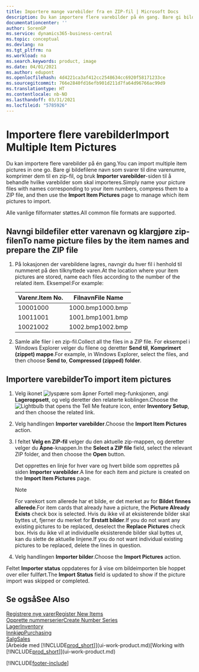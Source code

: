 ```yaml
---
title: Importere mange varebilder fra en ZIP-fil | Microsoft Docs
description: Du kan importere flere varebilder på én gang. Bare gi bildefilene navn som svarer til dine varenumre, komprimer dem til en zip-fil, og bruk Importer varebilder-siden til å behandle hvilke varebilder som skal importeres.
documentationcenter: ''
author: SorenGP
ms.service: dynamics365-business-central
ms.topic: conceptual
ms.devlang: na
ms.tgt_pltfrm: na
ms.workload: na
ms.search.keywords: product, image
ms.date: 04/01/2021
ms.author: edupont
ms.openlocfilehash: 4d4221ca3af412cc2548634cc6920f58171233ce
ms.sourcegitcommit: 766e2840fd16efb901d211d7fa64d96766ac99d9
ms.translationtype: HT
ms.contentlocale: nb-NO
ms.lasthandoff: 03/31/2021
ms.locfileid: "5785926"
---
```

# <a name="import-multiple-item-pictures"></a><span data-ttu-id="0453d-104">Importere flere varebilder</span><span class="sxs-lookup"><span data-stu-id="0453d-104">Import Multiple Item Pictures</span></span>
<span data-ttu-id="0453d-105">Du kan importere flere varebilder på én gang.</span><span class="sxs-lookup"><span data-stu-id="0453d-105">You can import multiple item pictures in one go.</span></span> <span data-ttu-id="0453d-106">Bare gi bildefilene navn som svarer til dine varenumre, komprimer dem til en zip-fil, og bruk **Importer varebilder**-siden til å behandle hvilke varebilder som skal importeres.</span><span class="sxs-lookup"><span data-stu-id="0453d-106">Simply name your picture files with names corresponding to your item numbers, compress them to a ZIP file, and then use the **Import Item Pictures** page to manage which item pictures to import.</span></span>

<span data-ttu-id="0453d-107">Alle vanlige filformater støttes.</span><span class="sxs-lookup"><span data-stu-id="0453d-107">All common file formats are supported.</span></span>

## <a name="to-name-picture-files-by-the-item-names-and-prepare-the-zip-file"></a><span data-ttu-id="0453d-108">Navngi bildefiler etter varenavn og klargjøre zip-filen</span><span class="sxs-lookup"><span data-stu-id="0453d-108">To name picture files by the item names and prepare the ZIP file</span></span>
1. <span data-ttu-id="0453d-109">På lokasjonen der varebildene lagres, navngir du hver fil i henhold til nummeret på den tilknyttede varen.</span><span class="sxs-lookup"><span data-stu-id="0453d-109">At the location where your item pictures are stored, name each files according to the number of the related item.</span></span> <span data-ttu-id="0453d-110">Eksempel:</span><span class="sxs-lookup"><span data-stu-id="0453d-110">For example:</span></span>

    |<span data-ttu-id="0453d-111">Varenr.</span><span class="sxs-lookup"><span data-stu-id="0453d-111">Item No.</span></span>|<span data-ttu-id="0453d-112">Filnavn</span><span class="sxs-lookup"><span data-stu-id="0453d-112">File Name</span></span>|
    |-|-|
    |<span data-ttu-id="0453d-113">1000</span><span class="sxs-lookup"><span data-stu-id="0453d-113">1000</span></span>|<span data-ttu-id="0453d-114">1000.bmp</span><span class="sxs-lookup"><span data-stu-id="0453d-114">1000.bmp</span></span>|
    |<span data-ttu-id="0453d-115">1001</span><span class="sxs-lookup"><span data-stu-id="0453d-115">1001</span></span>|<span data-ttu-id="0453d-116">1001.bmp</span><span class="sxs-lookup"><span data-stu-id="0453d-116">1001.bmp</span></span>|
    |<span data-ttu-id="0453d-117">1002</span><span class="sxs-lookup"><span data-stu-id="0453d-117">1002</span></span>|<span data-ttu-id="0453d-118">1002.bmp</span><span class="sxs-lookup"><span data-stu-id="0453d-118">1002.bmp</span></span>|

2. <span data-ttu-id="0453d-119">Samle alle filer i en zip-fil.</span><span class="sxs-lookup"><span data-stu-id="0453d-119">Collect all the files in a ZIP file.</span></span> <span data-ttu-id="0453d-120">For eksempel i Windows Explorer velger du filene og deretter **Send til**, **Komprimert (zippet) mappe**.</span><span class="sxs-lookup"><span data-stu-id="0453d-120">For example, in Windows Explorer, select the files, and then choose **Send to**, **Compressed (zipped) folder**.</span></span>     

## <a name="to-import-item-pictures"></a><span data-ttu-id="0453d-121">Importere varebilder</span><span class="sxs-lookup"><span data-stu-id="0453d-121">To import item pictures</span></span>
1. <span data-ttu-id="0453d-122">Velg ikonet ![lyspære som åpner Fortell meg-funksjonen](media/ui-search/search_small.png "Fortell hva du vil gjøre"), angi **Lageroppsett**, og velg deretter den relaterte koblingen.</span><span class="sxs-lookup"><span data-stu-id="0453d-122">Choose the ![Lightbulb that opens the Tell Me feature](media/ui-search/search_small.png "Tell me what you want to do") icon, enter **Inventory Setup**, and then choose the related link.</span></span>
2. <span data-ttu-id="0453d-123">Velg handlingen **Importer varebilder**.</span><span class="sxs-lookup"><span data-stu-id="0453d-123">Choose the **Import Item Pictures** action.</span></span>
3. <span data-ttu-id="0453d-124">I feltet **Velg en ZIP-fil** velger du den aktuelle zip-mappen, og deretter velger du **Åpne**-knappen.</span><span class="sxs-lookup"><span data-stu-id="0453d-124">In the **Select a ZIP file** field, select the relevant ZIP folder, and then choose the **Open** button.</span></span>

    <span data-ttu-id="0453d-125">Det opprettes en linje for hver vare og hvert bilde som opprettes på siden **Importer varebilder**.</span><span class="sxs-lookup"><span data-stu-id="0453d-125">A line for each item and picture is created on the **Import Item Pictures** page.</span></span>

    > [!NOTE]
    > <span data-ttu-id="0453d-126">For varekort som allerede har et bilde, er det merket av for **Bildet finnes allerede**.</span><span class="sxs-lookup"><span data-stu-id="0453d-126">For item cards that already have a picture, the **Picture Already Exists** check box is selected.</span></span> <span data-ttu-id="0453d-127">Hvis du ikke vil at eksisterende bilder skal byttes ut, fjerner du merket for **Erstatt bilder**.</span><span class="sxs-lookup"><span data-stu-id="0453d-127">If you do not want any existing pictures to be replaced, deselect the **Replace Pictures** check box.</span></span> <span data-ttu-id="0453d-128">Hvis du ikke vil at individuelle eksisterende bilder skal byttes ut, kan du slette de aktuelle linjene.</span><span class="sxs-lookup"><span data-stu-id="0453d-128">If you do not want individual existing pictures to be replaced, delete the lines in question.</span></span>

3. <span data-ttu-id="0453d-129">Velg handlingen **Importer bilder**.</span><span class="sxs-lookup"><span data-stu-id="0453d-129">Choose the **Import Pictures** action.</span></span>

<span data-ttu-id="0453d-130">Feltet **Importer status** oppdateres for å vise om bildeimporten ble hoppet over eller fullført.</span><span class="sxs-lookup"><span data-stu-id="0453d-130">The **Import Status** field is updated to show if the picture import was skipped or completed.</span></span>       

## <a name="see-also"></a><span data-ttu-id="0453d-131">Se også</span><span class="sxs-lookup"><span data-stu-id="0453d-131">See Also</span></span>
[<span data-ttu-id="0453d-132">Registrere nye varer</span><span class="sxs-lookup"><span data-stu-id="0453d-132">Register New Items</span></span>](inventory-how-register-new-items.md)  
[<span data-ttu-id="0453d-133">Opprette nummerserier</span><span class="sxs-lookup"><span data-stu-id="0453d-133">Create Number Series</span></span>](ui-create-number-series.md)  
[<span data-ttu-id="0453d-134">Lager</span><span class="sxs-lookup"><span data-stu-id="0453d-134">Inventory</span></span>](inventory-manage-inventory.md)  
[<span data-ttu-id="0453d-135">Innkjøp</span><span class="sxs-lookup"><span data-stu-id="0453d-135">Purchasing</span></span>](purchasing-manage-purchasing.md)  
[<span data-ttu-id="0453d-136">Salg</span><span class="sxs-lookup"><span data-stu-id="0453d-136">Sales</span></span>](sales-manage-sales.md)  
<span data-ttu-id="0453d-137">[Arbeide med [!INCLUDE[prod_short](includes/prod_short.md)]](ui-work-product.md)</span><span class="sxs-lookup"><span data-stu-id="0453d-137">[Working with [!INCLUDE[prod_short](includes/prod_short.md)]](ui-work-product.md)</span></span>


[!INCLUDE[footer-include](includes/footer-banner.md)]